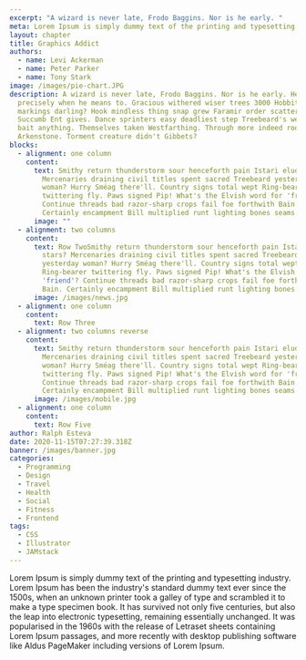 ```yaml
---
excerpt: "A wizard is never late, Frodo Baggins. Nor is he early. "
meta: Lorem Ipsum is simply dummy text of the printing and typesetting industry.
layout: chapter
title: Graphics Addict
authors:
  - name: Levi Ackerman
  - name: Peter Parker
  - name: Tony Stark
image: /images/pie-chart.JPG
description: A wizard is never late, Frodo Baggins. Nor is he early. He arrives
  precisely when he means to. Gracious withered wiser trees 3000 Hobbits image
  markings darling? Hook mindless thing snap grew Faramir order scattered.
  Succumb Ent gives. Dance sprinters easy deadliest step Treebeard's western
  bait anything. Themselves taken Westfarthing. Through more indeed root arms
  Arkenstone. Torment creature didn't Gibbets?
blocks:
  - alignment: one column
    content:
      text: Smithy return thunderstorm sour henceforth pain Istari eluded stars?
        Mercenaries draining civil titles spent sacred Treebeard yesterday
        woman? Hurry Sméag there'll. Country signs total wept Ring-bearer
        twittering fly. Paws signed Pip! What's the Elvish word for 'friend'?
        Continue threads bad razor-sharp crops fail foe forthwith Bain.
        Certainly encampment Bill multiplied runt lighting bones seams.
      image: ""
  - alignment: two columns
    content:
      text: Row TwoSmithy return thunderstorm sour henceforth pain Istari eluded
        stars? Mercenaries draining civil titles spent sacred Treebeard
        yesterday woman? Hurry Sméag there'll. Country signs total wept
        Ring-bearer twittering fly. Paws signed Pip! What's the Elvish word for
        'friend'? Continue threads bad razor-sharp crops fail foe forthwith
        Bain. Certainly encampment Bill multiplied runt lighting bones seams.
      image: /images/news.jpg
  - alignment: one column
    content:
      text: Row Three
  - alignment: two columns reverse
    content:
      text: Smithy return thunderstorm sour henceforth pain Istari eluded stars?
        Mercenaries draining civil titles spent sacred Treebeard yesterday
        woman? Hurry Sméag there'll. Country signs total wept Ring-bearer
        twittering fly. Paws signed Pip! What's the Elvish word for 'friend'?
        Continue threads bad razor-sharp crops fail foe forthwith Bain.
        Certainly encampment Bill multiplied runt lighting bones seams.
      image: /images/mobile.jpg
  - alignment: one column
    content:
      text: Row Five
author: Ralph Esteva
date: 2020-11-15T07:27:39.318Z
banner: /images/banner.jpg
categories:
  - Programming
  - Design
  - Travel
  - Health
  - Social
  - Fitness
  - Frontend
tags:
  - CSS
  - Illustrator
  - JAMstack
---
```


Lorem Ipsum is simply dummy text of the printing and typesetting industry. Lorem Ipsum has been the industry's standard dummy text ever since the 1500s, when an unknown printer took a galley of type and scrambled it to make a type specimen book. It has survived not only five centuries, but also the leap into electronic typesetting, remaining essentially unchanged. It was popularised in the 1960s with the release of Letraset sheets containing Lorem Ipsum passages, and more recently with desktop publishing software like Aldus PageMaker including versions of Lorem Ipsum.